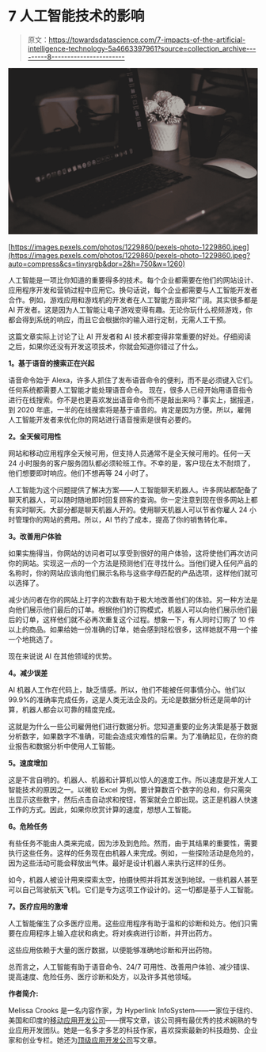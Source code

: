 # 7 人工智能技术的影响

> 原文：<https://towardsdatascience.com/7-impacts-of-the-artificial-intelligence-technology-5a4663397961?source=collection_archive---------8----------------------->

![](img/d971da9946e938a04f088dabce11de74.png)

[https://images.pexels.com/photos/1229860/pexels-photo-1229860.jpeg](https://images.pexels.com/photos/1229860/pexels-photo-1229860.jpeg?auto=compress&cs=tinysrgb&dpr=2&h=750&w=1260)

人工智能是一项比你知道的重要得多的技术。每个企业都需要在他们的网站设计、应用程序开发和营销过程中应用它。换句话说，每个企业都需要与人工智能开发者合作。例如，游戏应用和游戏机的开发者在人工智能方面非常广阔。其实很多都是 AI 开发者。这是因为人工智能让电子游戏变得有趣。无论你玩什么视频游戏，你都会得到系统的响应，而且它会根据你的输入进行定制，无需人工干预。

这篇文章实际上讨论了让 AI 开发者和 AI 技术都变得非常重要的好处。仔细阅读之后，如果你还没有开发这项技术，你就会知道你错过了什么。

**1。基于语音的搜索正在兴起**

语音命令始于 Alexa，许多人抓住了发布语音命令的便利，而不是必须键入它们。任何系统都需要人工智能才能处理语音命令。
现在，很多人已经开始用语音指令进行在线搜索。你不是也更喜欢发出语音命令而不是敲出来吗？事实上，据报道，到 2020 年底，一半的在线搜索将是基于语音的。肯定是因为方便。所以，雇佣人工智能开发者来优化你的网站进行语音搜索是很有必要的。

**2。全天候可用性**

网站和移动应用程序全天候可用，但支持人员通常不是全天候可用的。任何一天 24 小时服务的客户服务团队都必须轮班工作。不幸的是，客户现在太不耐烦了，他们想要即时响应。他们不想再等 24 小时了。

人工智能为这个问题提供了解决方案——人工智能聊天机器人。许多网站都配备了聊天机器人，可以随时随地即时回复顾客的查询。你一定注意到现在很多网站上都有实时聊天。大部分都是聊天机器人开的。使用聊天机器人可以节省你雇人 24 小时管理你的网站的费用。所以，AI 节约了成本，提高了你的销售转化率。

**3。改善用户体验**

如果实施得当，你网站的访问者可以享受到很好的用户体验，这将使他们再次访问你的网站。实现这一点的一个方法是预测他们在寻找什么。当他们键入任何产品的名称时，你的网站应该向他们展示名称与这些字母匹配的产品选项，这样他们就可以选择了。

减少访问者在你的网站上打字的次数有助于极大地改善他们的体验。另一种方法是向他们展示他们最后的订单。根据他们的订购模式，机器人可以向他们展示他们最后的订单，这样他们就不必再次重复这个过程。想象一下，有人同时订购了 10 件以上的商品。如果给她一份准确的订单，她会感到轻松很多，这样她就不用一个接一个地挑选了。

现在来说说 AI 在其他领域的优势。

**4。减少误差**

AI 机器人工作在代码上，缺乏情感。所以，他们不能被任何事情分心。他们以 99.9%的准确率完成任务，这是人类无法企及的。无论是数据分析还是简单的计算，机器人都会以可靠的精度完成。

这就是为什么一些公司雇佣他们进行数据分析。您知道重要的业务决策是基于数据分析数字，如果数字不准确，可能会造成灾难性的后果。为了准确起见，在你的商业报告和数据分析中使用人工智能。

**5。速度增加**

这是不言自明的。机器人、机器和计算机以惊人的速度工作。所以速度是开发人工智能技术的原因之一。以微软 Excel 为例。要计算数百个数字的总和，你只需突出显示这些数字，然后点击自动求和按钮，答案就会立即出现。这正是机器人快速工作的方式。因此，如果你欣赏计算的速度，想想人工智能。

**6。危险任务**

有些任务不能由人类来完成，因为涉及到危险。然而，由于其结果的重要性，需要执行这些任务。这样的任务现在由机器人来完成。例如，一些探险活动是危险的，因为这些活动可能会释放出气体。最好是设计机器人来执行这样的任务。

如今，机器人被设计用来探索太空，拍摄快照并将其发送到地球。一些机器人甚至可以自己驾驶航天飞机。它们是专为这项工作设计的。这一切都是基于人工智能。

**7。医疗应用的激增**

人工智能催生了众多医疗应用。这些应用程序有助于温和的诊断和处方。他们只需要在应用程序上输入症状和病史。将对疾病进行诊断，并开出药方。

这些应用依赖于大量的医疗数据，以便能够准确地诊断和开出药物。

总而言之，人工智能有助于语音命令、24/7 可用性、改善用户体验、减少错误、提高速度、危险任务、医疗诊断和处方，以及许多其他领域。

**作者简介:**

Melissa Crooks 是一名内容作家，为 Hyperlink InfoSystem——一家位于纽约、美国和印度的[移动应用开发公司](https://www.hyperlinkinfosystem.com)——撰写文章，该公司拥有最优秀的技术娴熟的专业应用开发团队。她是一名多才多艺的科技作家，喜欢探索最新的科技趋势、企业家和创业专栏。她还为[顶级应用开发公司](https://topappdevelopmentcompanies.com)写文章。